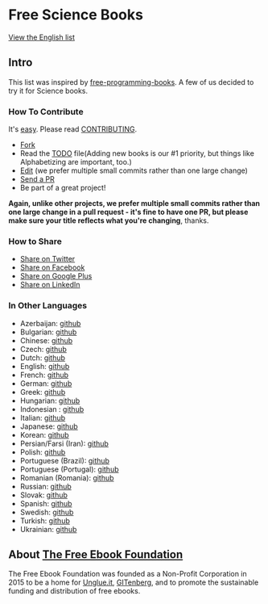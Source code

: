 # Free Science Books

[View the English list](/free-science-books.md)

## Intro

This list was inspired by [free-programming-books](https://github.com/EbookFoundation/free-programming-books/). A few of us decided to try it for Science books.


### How To Contribute

It's [easy](https://github.com/vhf/free-programming-books/wiki/Contribution). Please read [CONTRIBUTING](/CONTRIBUTING.md).
- [Fork](https://help.github.com/articles/fork-a-repo)
- Read the [TODO](/TODO.md) file(Adding new books is our #1 priority, but things like Alphabetizing are important, too.)
- [Edit](https://github.com/EbookFoundation/free-science-books/edit/master/free-science-books.md) (we prefer multiple small commits rather than one large change)
- [Send a PR](https://help.github.com/articles/using-pull-requests)
- Be part of a great project!

**Again, unlike other projects, we prefer multiple small commits rather than one large change in a pull request - it's fine to have one PR, but please make sure your title reflects what you're changing**, thanks.


### How to Share

+ [Share on Twitter](http://twitter.com/home?status=https://github.com/EbookFoundation/free-science-books%0AFree%20Science%20Books)
+ [Share on Facebook](http://www.facebook.com/sharer/sharer.php?s=100&p[url]=https://github.com/EbookFoundation/free-science-books&p[images][0]=&p[title]=Free%20Science%20Books&p[summary]=)
+ [Share on Google Plus](https://plus.google.com/share?url=https://github.com/EbookFoundation/free-science-books)
+ [Share on LinkedIn](http://www.linkedin.com/shareArticle?mini=true&url=https://github.com/EbookFoundation/free-science-books&title=Free%20Science%20Books&summary=&source=)


### In Other  Languages

+ Azerbaijan: [github](/free-science-books-az.md)
+ Bulgarian: [github](/free-science-books-bg.md)
+ Chinese: [github](/free-science-books-zh.md)
+ Czech: [github](/free-science-books-cs.md)
+ Dutch: [github](/free-science-books-nl.md)
+ English: [github](/free-science-books.md)
+ French: [github](/free-science-books-fr.md)
+ German: [github](/free-science-books-de.md)
+ Greek: [github](/free-science-books-gr.md)
+ Hungarian: [github](/free-science-books-hu.md)
+ Indonesian : [github](/free-science-books-id.md)
+ Italian: [github](/free-science-books-it.md)
+ Japanese: [github](/free-science-books-ja.md)
+ Korean: [github](/free-science-books-ko.md)
+ Persian/Farsi (Iran): [github](/free-science-books-fa_IR.md)
+ Polish: [github](/free-science-books-pl.md)
+ Portuguese (Brazil): [github](/free-science-books-pt_BR.md)
+ Portuguese (Portugal): [github](/free-science-books-pt_PT.md)
+ Romanian (Romania): [github](/free-science-books-ro.md)
+ Russian: [github](/free-science-books-ru.md)
+ Slovak: [github](/free-science-books-sk.md)
+ Spanish: [github](/free-science-books-es.md)
+ Swedish: [github](/free-science-books-se.md)
+ Turkish: [github](/free-science-books-tr.md)
+ Ukrainian: [github](/free-science-books-ua.md)


## About [The Free Ebook Foundation](http://ebookfoundation.org/)

The Free Ebook Foundation was founded as a Non-Profit Corporation in 2015 to be a home for [Unglue.it](https://unglue.it), [GITenberg](http://www.gitenberg.org), and to promote the sustainable funding and distribution of free ebooks.

